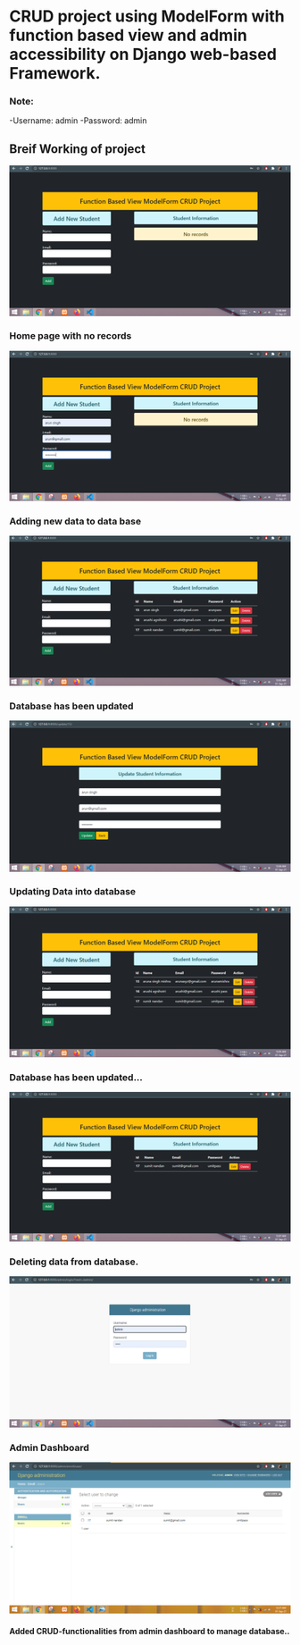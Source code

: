 # CRUD project using ModelForm with function based view and admin accessibility on Django web-based Framework.

### Note: 
-Username: admin 
-Password: admin

## Breif Working of project

![alt text](https://github.com/PeeusD/CRUD-FunctionView-ModelForm-Project/blob/main/gitimg/Capture1.PNG?raw=true)
### Home page with no records
![alt text](https://github.com/PeeusD/CRUD-FunctionView-ModelForm-Project/blob/main/gitimg/Capture2.PNG?raw=true)
### Adding new data to data base
![alt text](https://github.com/PeeusD/CRUD-FunctionView-ModelForm-Project/blob/main/gitimg/Capture3.PNG?raw=true)
### Database has been updated
![alt text](https://github.com/PeeusD/CRUD-FunctionView-ModelForm-Project/blob/main/gitimg/Capture4.PNG?raw=true)
### Updating Data into database
![alt text](https://github.com/PeeusD/CRUD-FunctionView-ModelForm-Project/blob/main/gitimg/Capture5.PNG?raw=true)
### Database has been updated...
![alt text](https://github.com/PeeusD/CRUD-FunctionView-ModelForm-Project/blob/main/gitimg/Capture6.PNG?raw=true)
### Deleting data from database.
![alt text](https://github.com/PeeusD/CRUD-FunctionView-ModelForm-Project/blob/main/gitimg/Capture7.PNG?raw=true)
### Admin Dashboard
![alt text](https://github.com/PeeusD/CRUD-FunctionView-ModelForm-Project/blob/main/gitimg/Capture8.PNG?raw=true)

#### Added CRUD-functionalities from admin dashboard to manage database..
